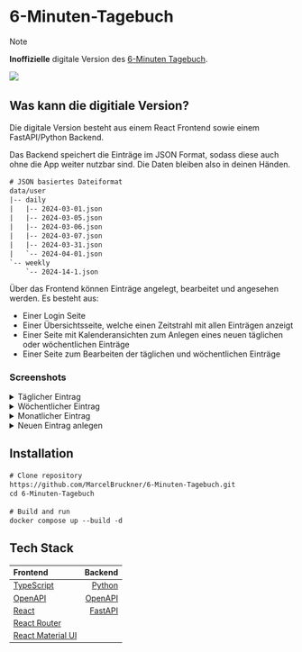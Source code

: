# 6-Minuten-Tagebuch

> [!NOTE]
> **Inoffizielle** digitale Version des [6-Minuten Tagebuch](https://6minutenverlag.de/products/das-6-minuten-tagebuch?utm_source=google&utm_medium=cpc&utm_campaign=DE%20|%20Brand%20|%206-minuten&utm_term=6%20minuten%20tagebuch&gad_source=1&gclid=CjwKCAjwtqmwBhBVEiwAL-WAYd4h3qo6OoUuQhXtqd234loTh-7LpDRl9rnzqXWDh_w_9sDbAI4JRxoCXf4QAvD_BwE).


![](https://6minutenverlag.de/cdn/shop/files/231129_6MT_Listing_Cremeweiss_3_1400x.jpg?v=1707920303)

## Was kann die digitiale Version?

Die digitale Version besteht aus einem React Frontend sowie einem FastAPI/Python Backend. 

Das Backend speichert die Einträge im JSON Format, sodass diese auch ohne die App weiter nutzbar sind. Die Daten bleiben also in deinen Händen.

```
# JSON basiertes Dateiformat
data/user
|-- daily
|   |-- 2024-03-01.json
|   |-- 2024-03-05.json
|   |-- 2024-03-06.json
|   |-- 2024-03-07.json
|   |-- 2024-03-31.json
|   `-- 2024-04-01.json
`-- weekly
    `-- 2024-14-1.json
```

Über das Frontend können Einträge angelegt, bearbeitet und angesehen werden. Es besteht aus:
- Einer Login Seite
- Einer Übersichtsseite, welche einen Zeitstrahl mit allen Einträgen anzeigt
- Einer Seite mit Kalenderansichten zum Anlegen eines neuen täglichen oder wöchentlichen Einträge
- Einer Seite zum Bearbeiten der täglichen und wöchentlichen Einträge

### Screenshots
<details>
  <summary>Täglicher Eintrag</summary>
    
  #### Täglicher Eintrag
  Buch             |  Übersicht | Bearbeiten
  :-------------------------:|:-------------------------:|:-------------------------:|
  ![](https://6minutenverlag.de/cdn/shop/files/231129_6MT_Listing_Cremeweiss_4_1400x.jpg?v=1707920303) | ![](public/screenshots/light-home-daily.jpg) | ![](public/screenshots/light-new-daily.jpg)
</details>

<details>
  <summary>Wöchentlicher Eintrag</summary>
  #### Wöchentlicher Eintrag
  Buch             |  Übersicht | Bearbeiten
  :-------------------------:|:-------------------------:|:-------------------------:|
  ![](https://6minutenverlag.de/cdn/shop/files/231129_6MT_Listing_Cremeweiss_6_1400x.jpg?v=1707920303) | ![](public/screenshots/light-home-weekly.jpg) | ![](public/screenshots/light-new-weekly.jpg)
</details>

<details>
  <summary>Monatlicher Eintrag</summary>
  #### Monatlicher Eintrag
  
  Buch             |  Übersicht | Bearbeiten
  :-------------------------:|:-------------------------:|:-------------------------:|
  ![](https://6minutenverlag.de/cdn/shop/files/231129_6MT_Listing_Cremeweiss_6_1400x.jpg?v=1707920303) | *Die monatlichen Einträge sind noch nicht implementiert.* | *Die monatlichen Einträge sind noch nicht implementiert.*
</details>

<details>
  <summary>Neuen Eintrag anlegen</summary>
  #### Auswahl der Eintragsart
  
  Täglich | Wöchentlich |  Digital
  :-------------------------:|:-------------------------:|:-------------------------:|
  ![](https://6minutenverlag.de/cdn/shop/files/231129_6MT_Listing_Cremeweiss_4_1400x.jpg?v=1707920303) | ![](https://6minutenverlag.de/cdn/shop/files/231129_6MT_Listing_Cremeweiss_6_1400x.jpg?v=1707920303) | ![](public/screenshots/light-selector.jpg) 
  
  > [!NOTE]
  > Die monatlichen Einträge sind noch nicht implementiert.
</details>

## Installation
```shell
# Clone repository
https://github.com/MarcelBruckner/6-Minuten-Tagebuch.git
cd 6-Minuten-Tagebuch

# Build and run
docker compose up --build -d
```

## Tech Stack

Frontend | Backend
:---|---:
[TypeScript](https://www.typescriptlang.org/) | [Python](https://www.python.org/)
[OpenAPI](https://www.openapis.org/) | [OpenAPI](https://www.openapis.org/)
[React](https://react.dev/) | [FastAPI](https://fastapi.tiangolo.com/) 
[React Router](https://reactrouter.com/en/main) |
[React Material UI](https://mui.com/) |
